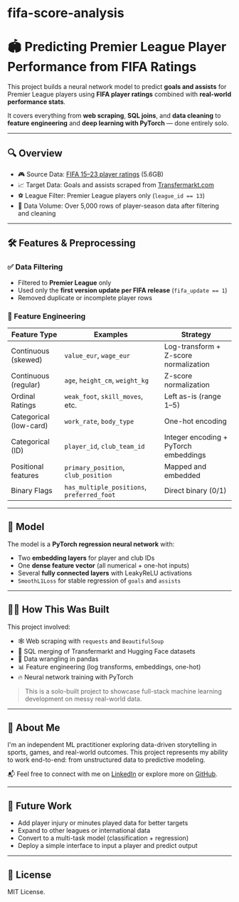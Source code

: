 # fifa-score-analysis

# 🏟 Predicting Premier League Player Performance from FIFA Ratings

This project builds a neural network model to predict **goals and assists** for Premier League players using **FIFA player ratings** combined with **real-world performance stats**.

It covers everything from **web scraping**, **SQL joins**, and **data cleaning** to **feature engineering** and **deep learning with PyTorch** — done entirely solo.

---

## 🔍 Overview

- 🎮 Source Data: [FIFA 15–23 player ratings](https://huggingface.co/datasets/jsulz/FIFA23) (5.6GB)
- 📈 Target Data: Goals and assists scraped from [Transfermarkt.com](https://www.transfermarkt.com)
- ⚽ League Filter: Premier League players only (`league_id == 13`)
- 🧼 Data Volume: Over 5,000 rows of player-season data after filtering and cleaning

---

## 🛠️ Features & Preprocessing

### ✅ Data Filtering
- Filtered to **Premier League** only
- Used only the **first version update per FIFA release** (`fifa_update == 1`)
- Removed duplicate or incomplete player rows

### 🧠 Feature Engineering
| Feature Type           | Examples                        | Strategy                                |
|------------------------|----------------------------------|------------------------------------------|
| Continuous (skewed)    | `value_eur`, `wage_eur`         | Log-transform + Z-score normalization   |
| Continuous (regular)   | `age`, `height_cm`, `weight_kg` | Z-score normalization                   |
| Ordinal Ratings        | `weak_foot`, `skill_moves`, etc.| Left as-is (range 1–5)                  |
| Categorical (low-card) | `work_rate`, `body_type`        | One-hot encoding                        |
| Categorical (ID)       | `player_id`, `club_team_id`     | Integer encoding + PyTorch embeddings   |
| Positional features    | `primary_position`, `club_position` | Mapped and embedded                    |
| Binary Flags           | `has_multiple_positions`, `preferred_foot` | Direct binary (0/1)          |

---

## 🤖 Model

The model is a **PyTorch regression neural network** with:

- Two **embedding layers** for player and club IDs
- One **dense feature vector** (all numerical + one-hot inputs)
- Several **fully connected layers** with LeakyReLU activations
- `SmoothL1Loss` for stable regression of `goals` and `assists`

---


## 🧑‍💻 How This Was Built

This project involved:

- 🕸 Web scraping with `requests` and `BeautifulSoup`
- 🧪 SQL merging of Transfermarkt and Hugging Face datasets
- 🔧 Data wrangling in pandas
- 📊 Feature engineering (log transforms, embeddings, one-hot)
- 🔥 Neural network training with PyTorch

> This is a solo-built project to showcase full-stack machine learning development on messy real-world data.

---

## 📢 About Me

I'm an independent ML practitioner exploring data-driven storytelling in sports, games, and real-world outcomes. This project represents my ability to work end-to-end: from unstructured data to predictive modeling.

📬 Feel free to connect with me on [LinkedIn](https://www.linkedin.com/in/jonathon-leiding/) or explore more on [GitHub](https://github.com/JonathonLeiding).

---

## 🚀 Future Work

- Add player injury or minutes played data for better targets
- Expand to other leagues or international data
- Convert to a multi-task model (classification + regression)
- Deploy a simple interface to input a player and predict output

---

## 🧾 License

MIT License.
